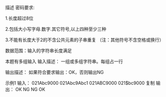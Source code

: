 描述
密码要求:

1.长度超过8位

2.包括大小写字母.数字.其它符号,以上四种至少三种

3.不能有长度大于2的不含公共元素的子串重复 （注：其他符号不含空格或换行）

数据范围：输入的字符串长度满足 

本题有多组输入
输入描述：
一组或多组字符串。每组占一行

输出描述：
如果符合要求输出：OK，否则输出NG

示例1
输入：
021Abc9000
021Abc9Abc1
021ABC9000
021$bc9000
复制
输出：
OK
NG
NG
OK